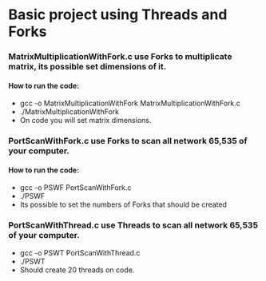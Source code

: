 # Basic project using Threads and Forks

### MatrixMultiplicationWithFork.c use Forks to multiplicate matrix, its possible set dimensions of it.

#### How to run the code:
- gcc -o MatrixMultiplicationWithFork MatrixMultiplicationWithFork.c
- ./MatrixMultiplicationWithFork
- On code you will set matrix dimensions.

### PortScanWithFork.c use Forks to scan all network 65,535 of your computer.

#### How to run the code:
- gcc -o PSWF PortScanWithFork.c
- ./PSWF
- Its possible to set the numbers of Forks that should be created

### PortScanWithThread.c use Threads to scan all network 65,535 of your computer.
- gcc -o PSWT PortScanWithThread.c
- ./PSWT
- Should create 20 threads on code.
